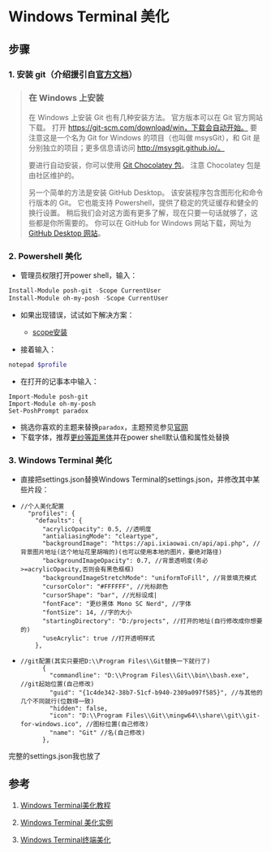 # Windows Terminal 美化
## 步骤
### 1. 安装 git（介绍援引自[官方文档](https://git-scm.com/book/zh/v2/%E8%B5%B7%E6%AD%A5-%E5%AE%89%E8%A3%85-Git)）

> ### 在 Windows 上安装
>
> 在 Windows 上安装 Git 也有几种安装方法。 官方版本可以在 Git 官方网站下载。 打开 https://git-scm.com/download/win，下载会自动开始。 要注意这是一个名为 Git for Windows 的项目（也叫做 msysGit），和 Git 是分别独立的项目；更多信息请访问 http://msysgit.github.io/。
>
> 要进行自动安装，你可以使用 [Git Chocolatey 包](https://chocolatey.org/packages/git)。 注意 Chocolatey 包是由社区维护的。
>
> 另一个简单的方法是安装 GitHub Desktop。 该安装程序包含图形化和命令行版本的 Git。 它也能支持 Powershell，提供了稳定的凭证缓存和健全的换行设置。 稍后我们会对这方面有更多了解，现在只要一句话就够了，这些都是你所需要的。 你可以在 GitHub for Windows 网站下载，网址为 [GitHub Desktop 网站](https://desktop.github.com/)。

### 2. Powershell 美化

- 管理员权限打开power shell，输入：
```powershell
Install-Module posh-git -Scope CurrentUser
Install-Module oh-my-posh -Scope CurrentUser
```
- 如果出现错误，试试如下解决方案：
  - [scope安装](https://blog.csdn.net/luoyooi/article/details/102990113)
  
- 接着输入：

```powershell
notepad $profile
```
- 在打开的记事本中输入：
```poweshell
Import-Module posh-git
Import-Module oh-my-posh
Set-PoshPrompt paradox
```
- 挑选你喜欢的主题来替换`paradox`，主题预览参见[官网](https://ohmyposh.dev/docs/themes)
- 下载字体，推荐[更纱等距黑体](https://github.com/laishulu/Sarasa-Mono-SC-Nerd)并在power shell默认值和属性处替换
### 3. Windows Terminal 美化

- 直接把settings.json替换Windows Terminal的settings.json，并修改其中某些片段：

- ```json5
  //个人美化配置
    "profiles": {
      "defaults": {
        "acrylicOpacity": 0.5, //透明度
        "antialiasingMode": "cleartype",
        "backgroundImage": "https://api.ixiaowai.cn/api/api.php", //背景图片地址(这个地址花里胡哨的)(也可以使用本地的图片，要绝对路径)
        "backgroundImageOpacity": 0.7, //背景透明度(务必>=acrylicOpacity,否则会有黑色框框)
        "backgroundImageStretchMode": "uniformToFill", //背景填充模式
        "cursorColor": "#FFFFFF", //光标颜色
        "cursorShape": "bar", //光标设成|
        "fontFace": "更纱黑体 Mono SC Nerd", //字体
        "fontSize": 14, //字的大小
        "startingDirectory": "D:/projects", //打开的地址(自行修改成你想要的)
        "useAcrylic": true //打开透明样式
      },
  ```
  
- ```json5
  //git配置(其实只要把D:\\Program Files\\Git替换一下就行了)
        {
          "commandline": "D:\\Program Files\\Git\\bin\\bash.exe", //git起始位置(自己修改)
          "guid": "{1c4de342-38b7-51cf-b940-2309a097f585}", //与其他的几个不同就行(位数得一致)
          "hidden": false,
          "icon": "D:\\Program Files\\Git\\mingw64\\share\\git\\git-for-windows.ico", //图标位置(自己修改)
          "name": "Git" //名(自己修改)
        },
  ```

完整的settings.json我也放了

## 参考

1. [Windows Terminal美化教程](https://blog.csdn.net/zhouchen1998/article/details/107484782)

2. [Windows Terminal 美化实例](https://zhuanlan.zhihu.com/p/76436374)

3. [Windows Terminal终端美化](https://blog.csdn.net/anmin8888/article/details/109145824)
